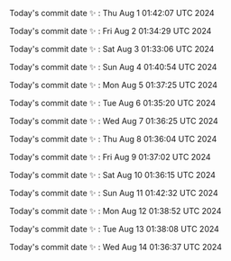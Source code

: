 Today's commit date ✨ : Thu Aug 1 01:42:07 UTC 2024 

Today's commit date ✨ : Fri Aug 2 01:34:29 UTC 2024 

Today's commit date ✨ : Sat Aug 3 01:33:06 UTC 2024 

Today's commit date ✨ : Sun Aug 4 01:40:54 UTC 2024 

Today's commit date ✨ : Mon Aug 5 01:37:25 UTC 2024 

Today's commit date ✨ : Tue Aug 6 01:35:20 UTC 2024 

Today's commit date ✨ : Wed Aug 7 01:36:25 UTC 2024 

Today's commit date ✨ : Thu Aug 8 01:36:04 UTC 2024 

Today's commit date ✨ : Fri Aug 9 01:37:02 UTC 2024 

Today's commit date ✨ : Sat Aug 10 01:36:15 UTC 2024 

Today's commit date ✨ : Sun Aug 11 01:42:32 UTC 2024 

Today's commit date ✨ : Mon Aug 12 01:38:52 UTC 2024 

Today's commit date ✨ : Tue Aug 13 01:38:08 UTC 2024 

Today's commit date ✨ : Wed Aug 14 01:36:37 UTC 2024 

